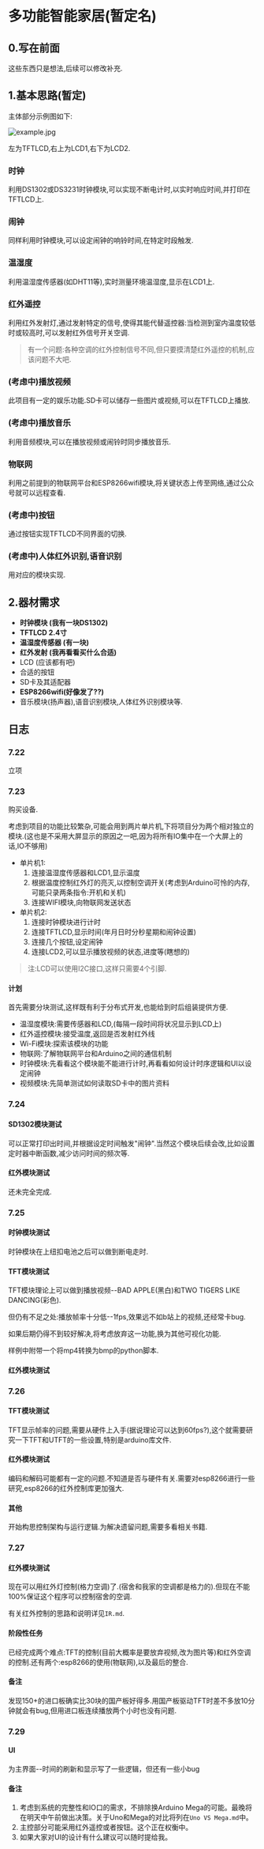 # 多功能智能家居(暂定名)

## 0.写在前面

这些东西只是想法,后续可以修改补充.

## 1.基本思路(暂定)

主体部分示例图如下:

![example.jpg](https://i.loli.net/2021/07/22/7PlwGWkz1CNtcET.jpg)

左为TFTLCD,右上为LCD1,右下为LCD2.

### 时钟

利用DS1302或DS3231时钟模块,可以实现不断电计时,以实时响应时间,并打印在TFTLCD上.

### 闹钟

同样利用时钟模块,可以设定闹钟的响铃时间,在特定时段触发.

### 温湿度

利用温湿度传感器(如DHT11等),实时测量环境温湿度,显示在LCD1上.

### 红外遥控

利用红外发射灯,通过发射特定的信号,使得其能代替遥控器:当检测到室内温度较低时或较高时,可以发射红外信号开关空调.

> 有一个问题:各种空调的红外控制信号不同,但只要摸清楚红外遥控的机制,应该问题不大吧.

### (考虑中)播放视频

此项目有一定的娱乐功能.SD卡可以储存一些图片或视频,可以在TFTLCD上播放.

### (考虑中)播放音乐

利用音频模块,可以在播放视频或闹铃时同步播放音乐.

### 物联网

利用之前提到的物联网平台和ESP8266wifi模块,将关键状态上传至网络,通过公众号就可以远程查看.

### (考虑中)按钮

通过按钮实现TFTLCD不同界面的切换.

### (考虑中)人体红外识别,语音识别

用对应的模块实现.

## 2.器材需求

* **时钟模块 (我有一块DS1302)**
* **TFTLCD 2.4寸**
* **温湿度传感器 (有一块)**
* **红外发射 (我再看看买什么合适)**
* LCD (应该都有吧)
* 合适的按钮
* SD卡及其适配器
* **ESP8266wifi(好像发了??)**
* 音乐模块(扬声器),语音识别模块,人体红外识别模块等.

## 日志

### 7.22

立项

### 7.23

购买设备.

考虑到项目的功能比较繁杂,可能会用到两片单片机,下将项目分为两个相对独立的模块.(这也是不采用大屏显示的原因之一吧,因为将所有IO集中在一个大屏上的话,IO不够用)

* 单片机1:
  1. 连接温湿度传感器和LCD1,显示温度
  2. 根据温度控制红外灯的亮灭,以控制空调开关(考虑到Arduino可怜的内存,可能只录两条指令:开机和关机)
  3. 连接WIFI模块,向物联网发送状态
* 单片机2:
  1. 连接时钟模块进行计时
  2. 连接TFTLCD,显示时间(年月日时分秒星期和闹钟设置)
  3. 连接几个按钮,设定闹钟
  4. 连接LCD2,可以显示播放视频的状态,进度等(瞎想的)

> 注:LCD可以使用I2C接口,这样只需要4个引脚.

#### 计划

首先需要分块测试,这样既有利于分布式开发,也能给到时后组装提供方便.

* 温湿度模块:需要传感器和LCD,(每隔一段时间将状况显示到LCD上)
* 红外遥控模块:接受温度,返回是否发射红外线
* Wi-Fi模块:探索该模块的功能
* 物联网:了解物联网平台和Arduino之间的通信机制
* 时钟模块:先看看这个模块能不能进行计时,再看看如何设计时序逻辑和UI以设定闹钟
* 视频模块:先简单测试如何读取SD卡中的图片资料

### 7.24

#### SD1302模块测试

可以正常打印出时间,并根据设定时间触发"闹钟".当然这个模块后续会改,比如设置定时器中断函数,减少访问时间的频次等.

#### 红外模块测试

还未完全完成.

### 7.25

#### 时钟模块测试

时钟模块在上纽扣电池之后可以做到断电走时.

#### TFT模块测试

TFT模块理论上可以做到播放视频--BAD APPLE(黑白)和TWO TIGERS LIKE DANCING(彩色).

但仍有不足之处:播放帧率十分低--1fps,效果远不如b站上的视频,还经常卡bug.

如果后期仍得不到较好解决,将考虑放弃这一功能,换为其他可视化功能.

样例中附带一个将mp4转换为bmp的python脚本.

#### 红外模块测试

### 7.26

#### TFT模块测试

TFT显示帧率的问题,需要从硬件上入手(据说理论可以达到60fps?),这个就需要研究一下TFT和UTFT的一些设置,特别是arduino库文件.

#### 红外模块测试

编码和解码可能都有一定的问题.不知道是否与硬件有关.需要对esp8266进行一些研究,esp8266的红外控制库更加强大.

#### 其他

开始构思控制架构与运行逻辑.为解决遗留问题,需要多看相关书籍.

### 7.27

#### 红外模块测试

现在可以用红外灯控制(格力空调)了.(宿舍和我家的空调都是格力的).但现在不能100%保证这个程序可以控制宿舍的空调.

有关红外控制的思路和说明详见`IR.md`.

#### 阶段性任务

已经完成两个难点:TFT的控制(目前大概率是要放弃视频,改为图片等)和红外空调的控制.还有两个:esp8266的使用(物联网),以及最后的整合.

#### 备注

发现150+的进口板确实比30块的国产板好得多.用国产板驱动TFT时差不多放10分钟就会有bug,但用进口板连续播放两个小时也没有问题.

### 7.29

#### UI

为主界面--时间的刷新和显示写了一些逻辑，但还有一些小bug

#### 备注

1. 考虑到系统的完整性和IO口的需求，不排除换Arduino Mega的可能。最晚将在明天中午前做出决策。关于Uno和Mega的对比将列在`Uno VS Mega.md`中。
2. 主控部分可能采用红外遥控或者按钮。这个正在权衡中。
3. 如果大家对UI的设计有什么建议可以随时提给我。